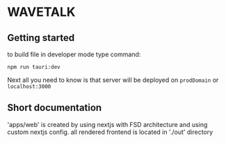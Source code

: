 # WAVETALK

## Getting started

to build file in developer mode type command:
```
npm run tauri:dev
```
Next all you need to know is that server will be deployed on `prodDomain` or `localhost:3000`

## Short documentation
'apps/web' is created by using nextjs with FSD architecture and using custom nextjs config. all rendered frontend is located in './out' directory